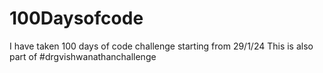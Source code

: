 # 100Daysofcode
I have taken 100 days of code challenge starting from 29/1/24
This is also part of #drgvishwanathanchallenge 

